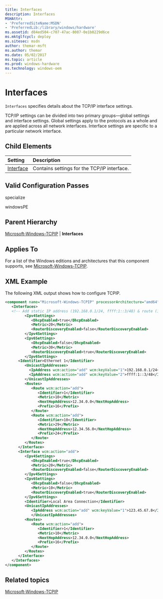 ```yaml
---
title: Interfaces
description: Interfaces
MSHAttr:
- 'PreferredSiteName:MSDN'
- 'PreferredLib:/library/windows/hardware'
ms.assetid: d84ed504-c707-47ac-8087-0e1b0229d6ce
ms.mktglfcycl: deploy
ms.sitesec: msdn
author: themar-msft
ms.author: themar
ms.date: 05/02/2017
ms.topic: article
ms.prod: windows-hardware
ms.technology: windows-oem
---
```

# Interfaces

`Interfaces` specifies details about the TCP/IP interface settings.

TCP/IP settings can be divided into two primary groups—global settings and interface settings. Global settings apply to the protocols as a whole and are applied across all network interfaces. Interface settings are specific to a particular network interface.

## Child Elements

| Setting                 | Description                                                                           |
|:------------------------|:--------------------------------------------------------------------------------------|
| [Interface](microsoft-windows-tcpip-interfaces-interface.md) | Contains settings for the TCP/IP interface. |

## Valid Configuration Passes

specialize

windowsPE

## Parent Hierarchy

[Microsoft-Windows-TCPIP](microsoft-windows-tcpip.md) | **Interfaces**

## Applies To

For a list of the Windows editions and architectures that this component supports, see [Microsoft-Windows-TCPIP](microsoft-windows-tcpip.md).

## XML Example

The following XML output shows how to configure TCPIP.

```XML
<component name="Microsoft-Windows-TCPIP" processorArchitecture="amd64" publicKeyToken="31bf3856ad364e35" language="neutral" versionScope="nonSxS" xmlns:wcm="http://schemas.microsoft.com/WMIConfig/2002/State" xmlns:xsi="http://www.w3.org/2001/XMLSchema-instance">
   <Interfaces>
   <!-- Add static IP address (192.168.0.1/24, ffff:1::3/48) & route (12.34.0.0/16) to interface with identifier "Ethernet 1" -->      <Interface wcm:action="add">
         <Ipv4Settings>
            <DhcpEnabled>true</DhcpEnabled>
            <Metric>20</Metric>
            <RouterDiscoveryEnabled>false</RouterDiscoveryEnabled>
         </Ipv4Settings>
         <Ipv6Settings>
            <DhcpEnabled>false</DhcpEnabled>
            <Metric>30</Metric>
            <RouterDiscoveryEnabled>true</RouterDiscoveryEnabled>
         </Ipv6Settings>
      <Identifier>Ethernet 1</Identifier>
         <UnicastIpAddresses>
           <IpAddress wcm:action="add" wcm:keyValue="1">192.168.0.1/24</IpAddress>
           <IpAddress wcm:action="add" wcm:keyValue="2">ffff:1::3/48</IpAddress>
         </UnicastIpAddresses>
         <Routes>
            <Route wcm:action="add">
               <Identifier>1</Identifier>
               <Metric>10</Metric>
               <NextHopAddress>12.34.0.0</NextHopAddress>
               <Prefix>16</Prefix>
            </Route>
            <Route wcm:action="add">
               <Identifier>10</Identifier>
               <Metric>29</Metric>
               <NextHopAddress>12.34.56.0</NextHopAddress>
               <Prefix>24</Prefix>
            </Route>
         </Routes>
      </Interface>
      <Interface wcm:action="add">
         <Ipv4Settings>
            <DhcpEnabled>true</DhcpEnabled>
            <Metric>20</Metric>
            <RouterDiscoveryEnabled>false</RouterDiscoveryEnabled>
         </Ipv4Settings>
         <Ipv6Settings>
            <DhcpEnabled>false</DhcpEnabled>
            <Metric>10</Metric>
            <RouterDiscoveryEnabled>true</RouterDiscoveryEnabled>
         </Ipv6Settings>
         <Identifier>Local Area Connection</Identifier>
         <UnicastIpAddresses>
            <IpAddress wcm:action="add" wcm:keyValue="1">123.45.67.8</IpAddress>
            </UnicastIpAddresses>
         <Routes>
            <Route wcm:action="add">
               <Identifier>1</Identifier>
               <Metric>10</Metric>
               <NextHopAddress>12.34.0.0</NextHopAddress>
               <Prefix>16</Prefix>
            </Route>
         </Routes>
      </Interface>
   </Interfaces>
</component>
```

## Related topics

[Microsoft-Windows-TCPIP](microsoft-windows-tcpip.md)
